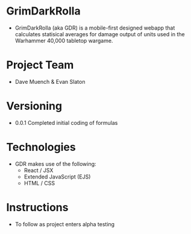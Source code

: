 # GrimDarkRolla
- GrimDarkRolla (aka GDR) is a mobile-first designed webapp that calculates statisical averages for damage output of units used in the Warhammer 40,000 tabletop wargame.

# Project Team
- Dave Muench & Evan Slaton

# Versioning
- 0.0.1 Completed initial coding of formulas

# Technologies
- GDR makes use of the following:
  + React / JSX
  + Extended JavaScript (EJS)
  + HTML / CSS
  
# Instructions
- To follow as project enters alpha testing
